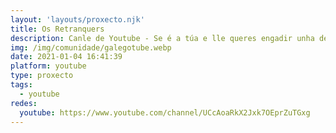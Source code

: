 ```yaml
---
layout: 'layouts/proxecto.njk'
title: Os Retranquers
description: Canle de Youtube - Se é a túa e lle queres engadir unha descripción e etiquetas, ponte en contacto con nós.
img: /img/comunidade/galegotube.webp
date: 2021-01-04 16:41:39
platform: youtube
type: proxecto
tags:
  - youtube
redes:
  youtube: https://www.youtube.com/channel/UCcAoaRkX2Jxk7OEprZuTGxg
---
```


